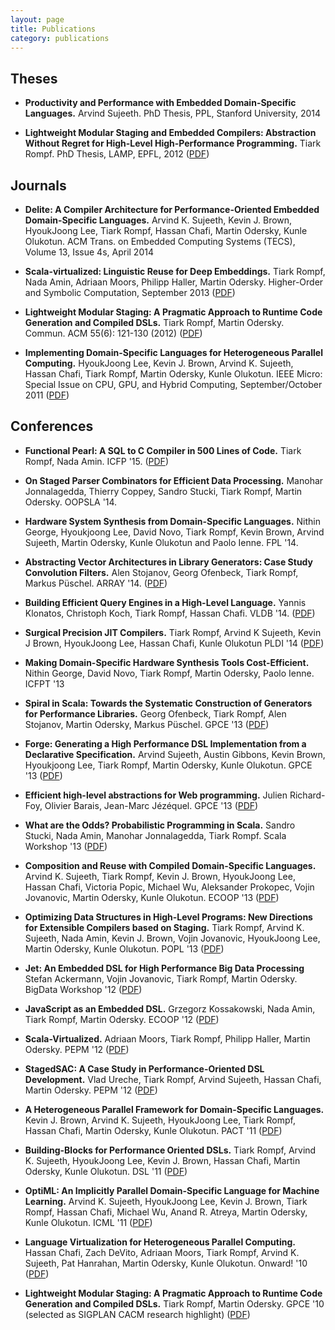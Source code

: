 ```yaml
---
layout: page
title: Publications
category: publications
---
```



## Theses

* __Productivity and Performance with Embedded Domain-Specific Languages.__
  Arvind Sujeeth.
  PhD Thesis, PPL, Stanford University, 2014

* __Lightweight Modular Staging and Embedded Compilers: Abstraction Without Regret for High-Level High-Performance Programming.__
  Tiark Rompf.
  PhD Thesis, LAMP, EPFL, 2012
  ([PDF](http://infoscience.epfl.ch/record/180642/files/EPFL_TH5456.pdf))


## Journals

* __Delite: A Compiler Architecture for Performance-Oriented Embedded Domain-Specific Languages.__
  Arvind K. Sujeeth, Kevin J. Brown, HyoukJoong Lee, Tiark Rompf, Hassan Chafi, Martin Odersky, Kunle Olukotun.
  ACM Trans. on Embedded Computing Systems (TECS), Volume 13, Issue 4s, April 2014

* __Scala-virtualized: Linguistic Reuse for Deep Embeddings.__
  Tiark Rompf, Nada Amin, Adriaan Moors, Philipp Haller, Martin Odersky.
  Higher-Order and Symbolic Computation, September 2013
  ([PDF](http://lampwww.epfl.ch/~amin/pub/hosc2013.pdf))

* __Lightweight Modular Staging: A Pragmatic Approach to Runtime Code Generation and Compiled DSLs.__
  Tiark Rompf, Martin Odersky.
  Commun. ACM 55(6): 121-130 (2012)
  ([PDF](http://infoscience.epfl.ch/record/178274/files/lms-cacm2012.pdf))

* __Implementing Domain-Specific Languages for Heterogeneous Parallel Computing.__
  HyoukJoong Lee, Kevin J. Brown, Arvind K. Sujeeth, Hassan Chafi, Tiark Rompf, Martin Odersky, Kunle Olukotun.
  IEEE Micro: Special Issue on CPU, GPU, and Hybrid Computing, September/October 2011
  ([PDF](http://ppl.stanford.edu/papers/micro11-lee.pdf))

## Conferences

* __Functional Pearl: A SQL to C Compiler in 500 Lines of Code.__
  Tiark Rompf, Nada Amin.
  ICFP '15.
  ([PDF](http://www.cs.purdue.edu/homes/rompf/papers/rompf-icfp15.pdf))

* __On Staged Parser Combinators for Efficient Data Processing.__
  Manohar Jonnalagedda, Thierry Coppey, Sandro Stucki, Tiark Rompf, Martin Odersky. 
  OOPSLA '14.

* __Hardware System Synthesis from Domain-Specific Languages.__
  Nithin George, Hyoukjoong Lee, David Novo, Tiark Rompf, Kevin Brown, Arvind Sujeeth, Martin Odersky, Kunle Olukotun and Paolo Ienne.
  FPL '14.

* __Abstracting Vector Architectures in Library Generators: Case Study Convolution Filters.__
  Alen Stojanov, Georg Ofenbeck, Tiark Rompf, Markus Püschel.
  ARRAY '14.
  ([PDF](http://spiral.ece.cmu.edu:8080/pub-spiral/pubfile/paper_179.pdf))

* __Building Efficient Query Engines in a High-Level Language.__
  Yannis Klonatos, Christoph Koch, Tiark Rompf, Hassan Chafi.
  VLDB '14.
  ([PDF](http://infoscience.epfl.ch/record/198693/files/801-klonatos.pdf))

* __Surgical Precision JIT Compilers.__
  Tiark Rompf, Arvind K Sujeeth, Kevin J Brown, HyoukJoong Lee, Hassan Chafi, Kunle Olukotun
  PLDI '14
  ([PDF](http://lampwww.epfl.ch/~rompf/pldi2014.pdf))

* __Making Domain-Specific Hardware Synthesis Tools Cost-Efficient.__
  Nithin George, David Novo, Tiark Rompf, Martin Odersky, Paolo Ienne.
  ICFPT '13

* __Spiral in Scala: Towards the Systematic Construction of Generators for Performance Libraries.__
  Georg Ofenbeck, Tiark Rompf, Alen Stojanov, Martin Odersky, Markus Püschel.
  GPCE '13
  ([PDF](http://spiral.ece.cmu.edu:8080/pub-spiral/pubfile/paper_170.pdf))

* __Forge: Generating a High Performance DSL Implementation from a Declarative Specification.__
  Arvind Sujeeth, Austin Gibbons, Kevin Brown, Hyoukjoong Lee, Tiark Rompf, Martin Odersky, Kunle Olukotun.
  GPCE '13
  ([PDF](http://ppl.stanford.edu/papers/gpce13-sujeeth.pdf))

* __Efficient high-level abstractions for Web programming.__
  Julien Richard-Foy, Olivier Barais, Jean-Marc Jézéquel.
  GPCE '13
  ([PDF](http://hal.archives-ouvertes.fr/docs/00/92/07/86/PDF/p53-foy.pdf))

* __What are the Odds? Probabilistic Programming in Scala.__
  Sandro Stucki, Nada Amin, Manohar Jonnalagedda, Tiark Rompf.
  Scala Workshop '13
  ([PDF](http://lampwww.epfl.ch/~hmiller/scala2013/resources/pdfs/paper11.pdf))

* __Composition and Reuse with Compiled Domain-Specific Languages.__
  Arvind K. Sujeeth, Tiark Rompf, Kevin J. Brown, HyoukJoong Lee, Hassan Chafi, Victoria Popic, Michael Wu, Aleksander Prokopec, Vojin Jovanovic, Martin Odersky, Kunle Olukotun.
  ECOOP '13
  ([PDF](http://ppl.stanford.edu/papers/ecoop13_sujeeth.pdf))

* __Optimizing Data Structures in High-Level Programs: New Directions for Extensible Compilers based on Staging.__
  Tiark Rompf, Arvind K. Sujeeth, Nada Amin, Kevin J. Brown, Vojin Jovanovic, HyoukJoong Lee, Martin Odersky, Kunle Olukotun.
  POPL '13
  ([PDF](http://ppl.stanford.edu/papers/popl13_rompf.pdf))

* __Jet: An Embedded DSL for High Performance Big Data Processing__
  Stefan Ackermann, Vojin Jovanovic, Tiark Rompf, Martin Odersky.
  BigData Workshop '12
  ([PDF](http://infoscience.epfl.ch/record/181673/files/paper.pdf))

* __JavaScript as an Embedded DSL.__
  Grzegorz Kossakowski, Nada Amin, Tiark Rompf, Martin Odersky.
  ECOOP '12
  ([PDF](http://infoscience.epfl.ch/record/179888/files/js-scala-ecoop.pdf))

* __Scala-Virtualized.__
  Adriaan Moors, Tiark Rompf, Philipp Haller, Martin Odersky.
  PEPM '12
  ([PDF](http://lampwww.epfl.ch/~rompf/pepm2012b.pdf))

* __StagedSAC: A Case Study in Performance-Oriented DSL Development.__
  Vlad Ureche, Tiark Rompf, Arvind Sujeeth, Hassan Chafi, Martin Odersky.
  PEPM '12
  ([PDF](http://infoscience.epfl.ch/record/175684/files/pepm14-urechePS.pdf))

* __A Heterogeneous Parallel Framework for Domain-Specific Languages.__
  Kevin J. Brown, Arvind K. Sujeeth, HyoukJoong Lee, Tiark Rompf, Hassan Chafi, Martin Odersky, Kunle Olukotun.
  PACT '11
  ([PDF](http://ppl.stanford.edu/papers/pact11-brown.pdf))

* __Building-Blocks for Performance Oriented DSLs.__
  Tiark Rompf, Arvind K. Sujeeth, HyoukJoong Lee, Kevin J. Brown, Hassan Chafi, Martin Odersky, Kunle Olukotun.
  DSL '11
  ([PDF](http://ppl.stanford.edu/papers/dsl11-rompf.pdf))

* __OptiML: An Implicitly Parallel Domain-Specific Language for Machine Learning.__
  Arvind K. Sujeeth, HyoukJoong Lee, Kevin J. Brown, Tiark Rompf, Hassan Chafi, Michael Wu, Anand R. Atreya, Martin Odersky, Kunle Olukotun.
  ICML '11
  ([PDF](http://ppl.stanford.edu/papers/icml11-sujeeth.pdf))

* __Language Virtualization for Heterogeneous Parallel Computing.__
  Hassan Chafi, Zach DeVito, Adriaan Moors, Tiark Rompf, Arvind K. Sujeeth, Pat Hanrahan, Martin Odersky, Kunle Olukotun.
  Onward! '10
  ([PDF](http://ppl.stanford.edu/papers/onward2010.virtualization.pdf))

* __Lightweight Modular Staging: A Pragmatic Approach to Runtime Code Generation and Compiled DSLs.__
  Tiark Rompf, Martin Odersky.
  GPCE '10 (selected as SIGPLAN CACM research highlight)
  ([PDF](http://infoscience.epfl.ch/record/150347/files/gpce63-rompf.pdf))
